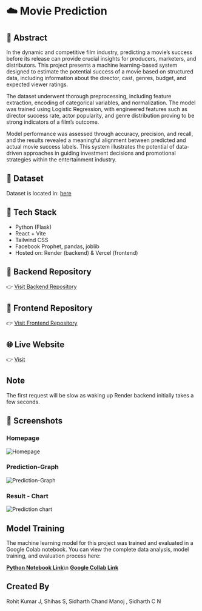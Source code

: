 

# ☁️ Movie Prediction

## 📄 Abstract


In the dynamic and competitive film industry, predicting a movie’s success before its release can provide crucial insights for producers, marketers, and distributors. This project presents a machine learning-based system designed to estimate the potential success of a movie based on structured data, including information about the director, cast, genres, budget, and expected viewer ratings.

The dataset underwent thorough preprocessing, including feature extraction, encoding of categorical variables, and normalization. The model was trained using Logistic Regression, with engineered features such as director success rate, actor popularity, and genre distribution proving to be strong indicators of a film’s outcome.

Model performance was assessed through accuracy, precision, and recall, and the results revealed a meaningful alignment between predicted and actual movie success labels. This system illustrates the potential of data-driven approaches in guiding investment decisions and promotional strategies within the entertainment industry.

## 📁 Dataset
Dataset is located in: [here](content/data.csv)

## 🔧 Tech Stack
- Python (Flask)
- React + Vite
- Tailwind CSS
- Facebook Prophet, pandas, joblib
- Hosted on: Render (backend) & Vercel (frontend)

## 🔗 Backend Repository
👉 [Visit Backend Repository](backend)

## 🔗 Frontend Repository
👉 [Visit Frontend Repository](frontend)

## 🌐 Live Website
👉 [Visit](https://aqi-prediction-future-three.vercel.app/)

## Note

The first request will be slow as waking up Render backend initially takes a few seconds.


## 📸 Screenshots

### Homepage
![Homepage](screenshot/home.png)

### Prediction-Graph 
![Prediction-Graph](screenshot/graph.png)

### Result - Chart
![Prediction chart](screenshot/chart.png)

## Model Training



The machine learning model for this project was trained and evaluated in a Google Colab notebook. You can view the complete data analysis, model training, and evaluation process here:



**[Python Notebook Link](content/ProjectAQI.ipynb)**\n
**[Google Collab  Link](content/ProjectAQI.ipynb)**


## Created By



Rohit Kumar J, Shihas S, Sidharth Chand Manoj , Sidharth C N



